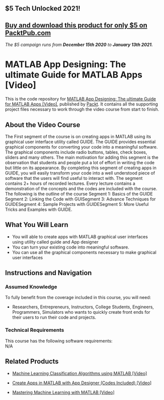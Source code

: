 ## $5 Tech Unlocked 2021!
[Buy and download this product for only $5 on PacktPub.com](https://www.packtpub.com/)
-----
*The $5 campaign         runs from __December 15th 2020__ to __January 13th 2021.__*




# MATLAB App Designing: The ultimate Guide for MATLAB Apps [Video]
This is the code repository for [MATLAB App Designing: The ultimate Guide for MATLAB Apps [Video]](https://www.packtpub.com/application-development/matlab-app-designing-ultimate-guide-matlab-apps-video), published by [Packt](https://www.packtpub.com/?utm_source=github). It contains all the supporting project files necessary to work through the video course from start to finish.
## About the Video Course
The First segment of the course is on creating apps in MATLAB using its graphical user interface utility called GUIDE. The GUIDE provides essential graphical components for converting your code into a meaningful software. The graphical components include radio buttons, tables, check boxes, sliders and many others. The main motivation for adding this segment is the observation that students and people put a lot of effort in writing the code but little on its appearance. By completing this segment of creating apps in GUIDE, you will easily transform your code into a well understood piece of software that the users will find useful to interact with. The segment contains 2+ hours of recorded lectures. Every lecture contains a demonstration of the concepts and the codes are included with the course. The following is the outline of the course Segment 1: Basics of the GUIDE Segment 2: Linking the Code with GUISegment 3: Advance Techniques for GUIDESegment 4: Sample Projects with GUIDESegment 5: More Useful Tricks and Examples with GUIDE.


<H2>What You Will Learn</H2>
<DIV class=book-info-will-learn-text>
<UL>
<LI> You will able to create apps with MATLAB graphical user interfaces using utility called guide and App designer</LI>
<LI>You can turn your existing code into meaningful software.</LI>
<LI> You can use all the graphical components necessary to make graphical user interfaces</LI>
</UL></DIV>

## Instructions and Navigation
### Assumed Knowledge
To fully benefit from the coverage included in this course, you will need:<br/>
<DIV class=book-info-will-learn-text>
<UL>
<LI>Researchers, Entrepreneurs, Instructors, College Students, Engineers, Programmers, Simulators who wants to quickly create front ends for their users to run their code and projects.</LI>
</UL>
<DIV>

### Technical Requirements
This course has the following software requirements:<br/>
N/A

## Related Products
* [Machine Learning Classification Algorithms using MATLAB [Video]](https://www.packtpub.com/application-development/machine-learning-classification-algorithms-using-matlab-video)

* [Create Apps in MATLAB with App Designer (Codes Included) [Video]](https://www2.packtpub.com/application-development/create-apps-matlab-app-designer-codes-included-video)

* [Mastering Machine Learning with MATLAB [Video]](https://www.packtpub.com/big-data-and-business-intelligence/mastering-machine-learning-matlab-video)
